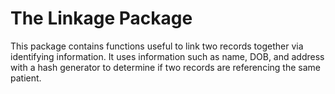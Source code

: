 # The Linkage Package

This package contains functions useful to link two records together via identifying information. It uses information such as name, DOB, and address with a hash generator to determine if two records are referencing the same patient.
